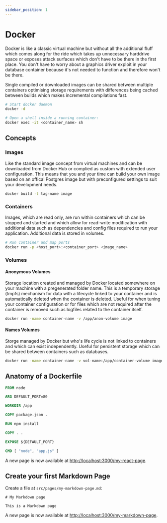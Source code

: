 ```yaml
---
sidebar_position: 1
---
```


# Docker

Docker is like a classic virtual machine but without all the additional fluff which comes along for the ride which takes up unnecessary harddrive space or exposes attack surfaces which don't have to be there in the first place. You don't have to worry about a graphics driver exploit in your database container because it's not needed to function and therefore won't be there.

Single compiled or downloaded images can be shared between multiple containers optimising storage requirements with differences being cached between builds which makes incremental compilations fast.

```sh title='useful-commands'
# Start docker daemon
docker -d

# Open a shell inside a running container:
docker exec -it <container_name> sh

```

## Concepts

### Images

Like the standard image concept from virtual machines and can be downloaded from Docker Hub or complied as custom with extended user configuration. This means that you and your time can build your own image based on an offical Postgres image but with preconfigured settings to suit your development needs.

```sh
docker build -t tag-name image
```

### Containers

Images, which are read only, are run within containers which can be stopped and started and which allow for read-write modification with additional data such as dependencies and config files required to run your application. Additional data is stored in volumes.

```sh
# Run container and map ports
docker run -p <host_port>:<container_port> <image_name>
```

### Volumes

#### Anonymous Volumes

Storage location created and managed by Docker located somewhere on your machine with a pregenerated folder name. This is a temporary storage (tmpfs) mechanism for data with a lifecycle linked to your container and is automatically deleted when the container is deleted. Useful for when tuning your container configuration or for files which are not required after the container is removed such as logfiles related to the container itself.

```sh
docker run -name container-name -v /app/anon-volume image
```

#### Names Volumes

Storge managed by Docker but who's life cycle is not linked to containers and which can exist independently. Useful for persistent storage which can be shared between containers such as databases.

```sh
docker run -name container-name -v vol-name:/app/container-volume image
```

<!-- - `src/pages/index.js` → `localhost:3000/`
- `src/pages/foo.md` → `localhost:3000/foo`
- `src/pages/foo/bar.js` → `localhost:3000/foo/bar` -->

## Anatomy of a Dockerfile

```dockerfile title="Dockerfile"
FROM node

ARG DEFAULT_PORT=80

WORKDIR /app

COPY package.json .

RUN npm install

COPY . .

EXPOSE ${DEFAULT_PORT}

CMD [ "node", "app.js" ]

```

A new page is now available at [http://localhost:3000/my-react-page](http://localhost:3000/my-react-page).

## Create your first Markdown Page

Create a file at `src/pages/my-markdown-page.md`:

```mdx title="src/pages/my-markdown-page.md"
# My Markdown page

This is a Markdown page
```

A new page is now available at [http://localhost:3000/my-markdown-page](http://localhost:3000/my-markdown-page).
